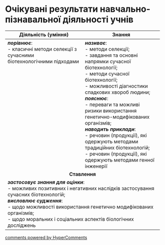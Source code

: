 <div id="hypercomments_widget" class="js-hypercomments-widget invisible"></div>

# Очікувані результати навчально-пізнавальної діяльності учнів

<table>
  <tr>
    <td width="50%" align="center"><b>Діяльність (уміння)</b></td>
    <td width="50%" align="center"><b>Знання</b></td>
  </tr>
<tbody>
  <tr>
<td width="50%" style="vertical-align:top !important;">
<b><i>порівнює</i></b>:<br>
- класичні методи селекції з сучасними біотехнологічними підходами

</td>
<td width="50%" style="vertical-align:top !important;">
<b><i>називає</i></b>:<br>
- методи селекції;<br>
- завдання та основні напрямки сучасної біотехнології;<br>
- методи сучасної біотехнології; <br>
- можливості діагностики спадкових хвороб людини; <br>
<b><i>пояснює</i></b>:<br>
- переваги та можливі ризики використання генетично-модифікованих організмів; <br>
<b><i>наводить приклади</i></b>:<br>
 - речовин (продукції), які одержують методами традиційних біотехнологій;<br>
- речовин (продукції), які одержують методами генної інженерії<br>

</td>
  </tr>
    <tr>
<td align="center" colspan="2" width="100%" style="vertical-align:top !important;">
<b>Ставлення</b>
</td>
  </tr>
    <tr>
<td colspan="2" width="100%" style="vertical-align:top !important;">
<b><i>застосовує знання для оцінки</i></b>:<br>
- можливих позитивних і негативних наслідків застосування сучасних біотехнологій;<br>
<b><i>висловлює судження</i></b>:<br>
- щодо можливості використання генетично модифікованих організмів; <br>
- щодо моральних і соціальних аспектів біологічних досліджень<br>


</td>
  </tr>
</table>

<div class="js-hypercomments-container">
<a href="http://hypercomments.com" class="hc-link" title="comments widget">comments powered by HyperComments</a>
</div>